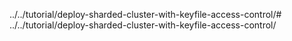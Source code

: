 ../../tutorial/deploy-sharded-cluster-with-keyfile-access-control/# ../../tutorial/deploy-sharded-cluster-with-keyfile-access-control/